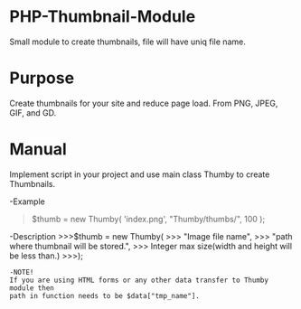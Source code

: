 # PHP-Thumbnail-Module
Small module to create thumbnails, file will have uniq file name.

# Purpose 

  Create thumbnails for your site and reduce page load.
  From PNG, JPEG, GIF, and GD.
  
  
# Manual

  Implement script in your project and use main class Thumby to create Thumbnails.
  
  -Example
  
  >$thumb = new Thumby(
  >'index.png', 
  >  "Thumby/thumbs/", 
  >  100
  >);
  
  -Description
    >>>$thumb = new Thumby(
    >>>  "Image file name", 
    >>>  "path where thumbnail will be stored.", 
    >>>  Integer max size(width and height will be less than.)
    >>>);
    
    -NOTE!
    If you are using HTML forms or any other data transfer to Thumby module then
    path in function needs to be $data["tmp_name"].
